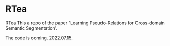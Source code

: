 # RTea
RTea
This a repo of the paper 'Learning Pseudo-Relations for Cross-domain Semantic Segmentation'.

The code is coming. 2022.07.15.
